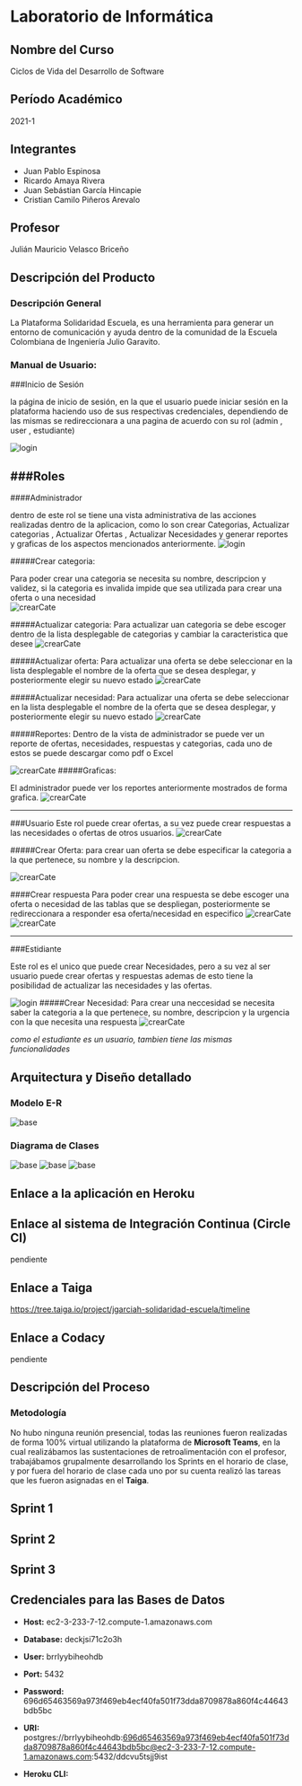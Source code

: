# Laboratorio de Informática

## Nombre del Curso

Ciclos de Vida del Desarrollo de Software

## Período Académico

2021-1

## Integrantes

- Juan Pablo Espinosa
- Ricardo Amaya Rivera
- Juan Sebástian García Hincapie
- Cristian Camilo Piñeros Arevalo

## Profesor

Julián Mauricio Velasco Briceño



## Descripción del Producto

### Descripción General

La Plataforma Solidaridad Escuela, es una herramienta para generar un entorno de comunicación y ayuda dentro de la comunidad de la Escuela Colombiana de Ingeniería Julio Garavito.


### Manual de Usuario:


###Inicio de Sesión

la página de inicio de sesión, en la que el usuario puede iniciar sesión en la plataforma haciendo uso de sus respectivas credenciales, dependiendo de las mismas se redireccionara a una pagina de acuerdo con su rol (admin , user , estudiante)

![login](images/login.png)

###Roles
------------------------------------------------------------------------------------
####Administrador

dentro de este rol se tiene una vista administrativa de las acciones realizadas dentro de la aplicacion, como lo son crear Categorias, Actualizar categorias , Actualizar Ofertas , Actualizar Necesidades y generar reportes y graficas de los aspectos mencionados anteriormente.
![login](images/admin.png)


#####Crear categoria:

Para poder crear una categoria se necesita su nombre, descripcion y validez, si la categoria es invalida impide que sea utilizada para crear una oferta o una necesidad  
![crearCate](images/crearCate.png)

#####Actualizar categoria:
Para actualizar uan categoria se debe escoger dentro de la lista desplegable de categorias y cambiar la caracteristica que desee
![crearCate](images/actualizarCate.png)

#####Actualizar oferta:
Para actualizar una oferta se debe seleccionar en la lista desplegable el nombre de la oferta que se desea desplegar, y posteriormente elegir su nuevo estado
![crearCate](images/actualizarOfer.png)

#####Actualizar necesidad:
Para actualizar una oferta se debe seleccionar en la lista desplegable el nombre de la oferta que se desea desplegar, y posteriormente elegir su nuevo estado
![crearCate](images/actualizarNece.png)

#####Reportes:
Dentro de la vista de administrador se puede ver un reporte de ofertas, necesidades, respuestas y categorias, cada uno de estos se puede descargar como pdf o Excel

![crearCate](images/reportes.png)
#####Graficas:

El administrador puede ver los reportes anteriormente mostrados de forma grafica.
![crearCate](images/graficas.png)

------------------------------------------------------------------------------------

###Usuario
Este rol puede crear ofertas, a su vez puede crear respuestas a las necesidades o ofertas de otros usuarios.
![crearCate](images/user.png)

#####Crear Oferta:
para crear uan oferta se debe especificar la categoria a la que pertenece, su nombre y la descripcion.

![crearCate](images/crearOfe.png)

####Crear respuesta
Para poder crear una respuesta se debe escoger una oferta o necesidad de las tablas que se despliegan, posteriormente se redireccionara a responder esa oferta/necesidad en especifico
![crearCate](images/crearResp.png)
![crearCate](images/crearResp2.png)

------------------------------------------------------------------------------------
###Estidiante

Este rol es el unico que puede crear Necesidades, pero a su vez al ser usuario puede crear ofertas y respuestas  ademas de esto tiene la posibilidad de actualizar las necesidades y las ofertas.

![login](images/estudiante.png)
#####Crear Necesidad:
Para crear una neccesidad se necesita saber la categoria a la que pertenece, su nombre, descripcion y la urgencia con la que necesita una respuesta
![crearCate](images/crearNece.png)

*como el estudiante es un usuario, tambien tiene las mismas funcionalidades*

## Arquitectura y Diseño detallado

### Modelo E-R

![base](images/base.png)

### Diagrama de Clases
![base](images/clases1.png)
![base](images/clases2.png)
![base](images/clases3.png)



## Enlace a la aplicación en Heroku



## Enlace al sistema de Integración Continua (Circle CI)

pendiente

## Enlace a Taiga

https://tree.taiga.io/project/jgarciah-solidaridad-escuela/timeline
## Enlace a Codacy

pendiente

## Descripción del Proceso


### Metodología
No hubo ninguna reunión presencial, todas las reuniones fueron realizadas de forma 100% virtual utilizando la plataforma de **Microsoft Teams**, en la cual realizábamos las sustentaciones de retroalimentación con el profesor, trabajábamos grupalmente desarrollando los Sprints en el horario de clase, y por fuera del horario de clase cada uno por su cuenta realizó las tareas que les fueron asignadas en el **Taiga**.

## Sprint 1



## Sprint 2





## Sprint 3



## Credenciales para las Bases de Datos

* **Host:** ec2-3-233-7-12.compute-1.amazonaws.com

* **Database:** deckjsi71c2o3h

* **User:** brrlyybiheohdb

* **Port:** 5432

* **Password:** 696d65463569a973f469eb4ecf40fa501f73dda8709878a860f4c44643bdb5bc

* **URI:** postgres://brrlyybiheohdb:696d65463569a973f469eb4ecf40fa501f73dda8709878a860f4c44643bdb5bc@ec2-3-233-7-12.compute-1.amazonaws.com:5432/ddcvu5tsjj9ist

* **Heroku CLI:** 